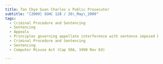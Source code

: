 ```yaml
---
title: Tan Chye Guan Charles v Public Prosecutor 
subtitle: "[2009] SGHC 128 / 26\_May\_2009"
tags:
  - Criminal Procedure and Sentencing
  - Sentencing
  - Appeals
  - Principles governing appellate interference with sentence imposed by trial judge
  - Criminal Procedure and Sentencing
  - Sentencing
  - Computer Misuse Act (Cap 50A, 1998 Rev Ed)

---
```



